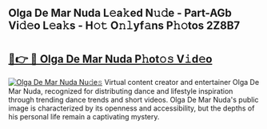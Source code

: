## Olga De Mar Nuda L𝚎a𝚔ed N𝚞𝚍e - Part-AGb Vi𝚍𝚎o L𝚎a𝚔s - H𝚘𝚝 O𝚗𝚕yf𝚊ns P𝚑𝚘tos 2Z8B7

# <h2><a href="http://kf1h5go.oniu.top/?m=Olga+De+Mar+Nuda">🔗👉 🔴 Olga De Mar Nuda P𝚑ot𝚘𝚜 V𝚒d𝚎o</a></h2>

[![Olga De Mar Nuda Nu𝚍e𝚜](https://i.imgur.com/0qMVB7G.gif)](http://kf1h5go.oniu.top/?m=Olga+De+Mar+Nuda)
Virtual content creator and entertainer Olga De Mar Nuda, recognized for distributing dance and lifestyle inspiration through trending dance trends and short videos. Olga De Mar Nuda's public image is characterized by its openness and accessibility, but the depths of his personal life remain a captivating mystery.  
